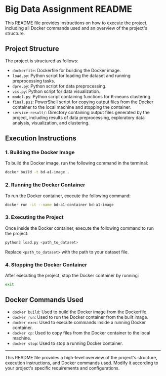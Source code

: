 # Big Data Assignment README

This README file provides instructions on how to execute the project, including all Docker commands used and an overview of the project's structure.

## Project Structure

The project is structured as follows:

- `dockerfile`: Dockerfile for building the Docker image.
- `load.py`: Python script for loading the dataset and running preprocessing tasks.
- `dpre.py`: Python script for data preprocessing.
- `vis.py`: Python script for data visualization.
- `model.py`: Python script containing functions for K-means clustering.
- `final.ps1`: PowerShell script for copying output files from the Docker container to the local machine and stopping the container.
- `service-result/`: Directory containing output files generated by the project, including results of data preprocessing, exploratory data analysis, visualization, and clustering.

## Execution Instructions

### 1. Building the Docker Image

To build the Docker image, run the following command in the terminal:

```bash
docker build -t bd-a1-image .
```

### 2. Running the Docker Container

To run the Docker container, execute the following command:

```bash
docker run -it --name bd-a1-container bd-a1-image
```

### 3. Executing the Project

Once inside the Docker container, execute the following command to run the project:

```bash
python3 load.py <path_to_dataset>
```

Replace `<path_to_dataset>` with the path to your dataset file.

### 4. Stopping the Docker Container

After executing the project, stop the Docker container by running:

```bash
exit
```

## Docker Commands Used

- `docker build`: Used to build the Docker image from the Dockerfile.
- `docker run`: Used to run the Docker container from the built image.
- `docker exec`: Used to execute commands inside a running Docker container.
- `docker cp`: Used to copy files from the Docker container to the local machine.
- `docker stop`: Used to stop a running Docker container.

---

This README file provides a high-level overview of the project's structure, execution instructions, and Docker commands used. Modify it according to your project's specific requirements and configurations.

